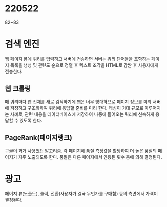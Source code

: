 # 220522

82~83

# 검색 엔진

웹 페이지 폼에 쿼리를 입력하고 서버에 전송하면 서버는 쿼리 단어들을 포함하는 페이지 목록을 생성 및 관련도 순으로 정렬 후 텍스트 조각을 HTML로 감싼 후 사용자에게 전송한다.

## 웹 크롤링

매 쿼리마다 웹 전체를 새로 검색하기에 웹은 너무 방대하므로 페이지 정보를 미리 서버에 저장하고 구조화하여 쿼리에 응답할 준비를 미리 한다. 캐싱이 거대 규모로 이루어지는 사례로, 관련 내용을 데이터베이스에 저장하여 나중에 들어오는 쿼리에 신속하게 응답할 수 있도록 한다.

## PageRank(페이지랭크)

구글이 과거 사용했던 알고리즘. 각 페이지에 품질 측정값을 할당하여 더 높은 품질의 페이지가 자주 노출되도록 한다. 품질은 다른 페이지에서 인용된 횟수 등에 의해 결정된다.

# 광고

페이지 뷰(노출도), 클릭, 전환(사용자가 결국 무언가를 구매함) 등의 측면에서 가격이 결정된다.